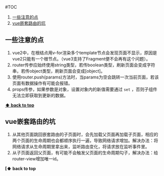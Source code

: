 #TOC
1. [一些注意的点](#一些注意的点)
2. [vue嵌套路由的坑](#vue嵌套路由的坑)


## 一些注意的点
1. vue2中，在根结点用v-for渲染多个template节点会发现页面不显示，原因是vue2只能有一个根节点。（vue3支持了Fragment便不会再有这个问题）。
2. router传参应始终使用string类型，若传boolean类型，刷新页面会变成字符串，若传object类型，刷新页面会变成[object]。
3. 使用router.push(params)方法时，当params为空会跳转一次当前页面，若该页面有数据操作有可能会报错。
4. props传参，如果参数是对象，设置对象内的新值需要通过 `set` ，否则子组件无法立即获取到更新的数据。

**[⬆ back to top](#TOC)**

## vue嵌套路由的坑
1. 从其他页面跳回嵌套路由的子页面时，会先加载父页面再加载子页面，相应的两个页面的生命周期也会都顺序执行一遍，导致网络请求增加。解决办法：将网络请求从生命周期里拿出来，监听路由变化，将请求放在监听事件里。
2. 从子页面返回父页面，有可能不会触发父页面的生命周期勾子，解决办法：给router-view增加唯一id。

**[⬆ back to top**

**[](#TOC)**